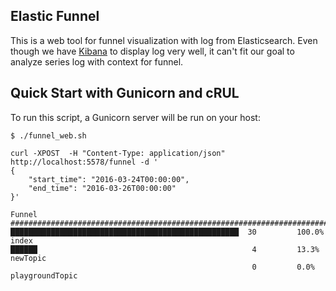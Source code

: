 ## Elastic Funnel

This is a web tool for funnel visualization with log from Elasticsearch. Even though we have [Kibana] to display log very well, 
it can't fit our goal to analyze series log with context for funnel.

[Kibana]:https://www.elastic.co/products/kibana

## Quick Start with Gunicorn and cRUL

To run this script, a Gunicorn server will be run on your host:

```
$ ./funnel_web.sh
```

```
curl -XPOST  -H "Content-Type: application/json" http://localhost:5578/funnel -d '
{
    "start_time": "2016-03-24T00:00:00", 
    "end_time": "2016-03-26T00:00:00"
}'
```

```
Funnel 
############################################################################### 
███████████████████████████████████████████████████  30         100.0%  index         
██████                                                4         13.3%   newTopic       
                                                      0         0.0%    playgroundTopic
```
